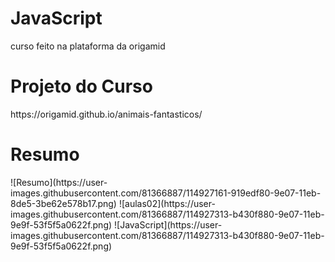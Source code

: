 # JavaScript
curso feito na plataforma da origamid

<h1>Projeto do Curso</h1>
https://origamid.github.io/animais-fantasticos/

<h1>Resumo</h1>
![Resumo](https://user-images.githubusercontent.com/81366887/114927161-919edf80-9e07-11eb-8de5-3be62e578b17.png)
![aulas02](https://user-images.githubusercontent.com/81366887/114927313-b430f880-9e07-11eb-9e9f-53f5f5a0622f.png)
![JavaScript](https://user-images.githubusercontent.com/81366887/114927313-b430f880-9e07-11eb-9e9f-53f5f5a0622f.png)
